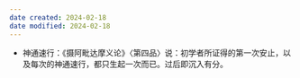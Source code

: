 ```yaml
---
date created: 2024-02-18
date modified: 2024-02-18
---
```

- 神通速行：《摄阿毗达摩义论》〈第四品〉说：初学者所证得的第一次安止，以及每次的神通速行，都只生起一次而已。过后即沉入有分。      

